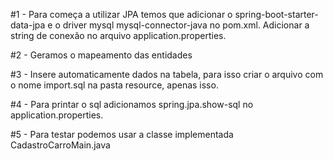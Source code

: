 #1 - Para começa a utilizar JPA temos que adicionar o spring-boot-starter-data-jpa e o driver mysql mysql-connector-java no pom.xml. Adicionar a string de conexão no arquivo application.properties.

#2 - Geramos o mapeamento das entidades

#3 - Insere automaticamente dados na tabela, para isso criar o arquivo com o nome import.sql na pasta resource, apenas isso.

#4 - Para printar o sql adicionamos spring.jpa.show-sql no application.properties.

#5 - Para testar podemos usar a classe implementada CadastroCarroMain.java